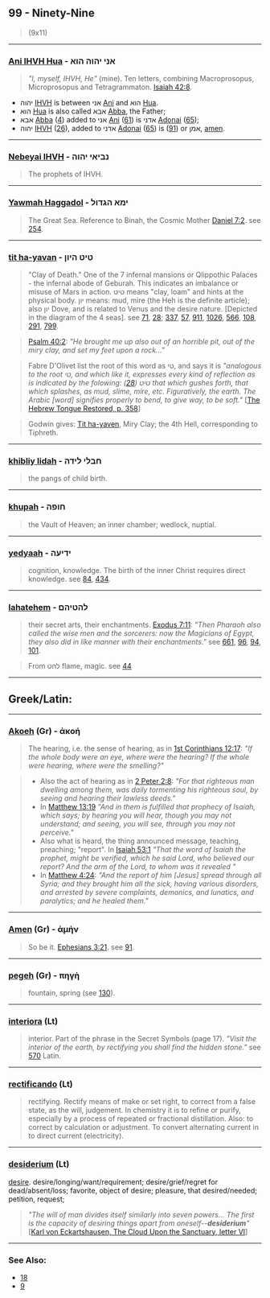 ## 99 - Ninety-Nine
> (9x11)

---

### [Ani IHVH Hua](/keys/ANI.IHVH.HVA) - אני יהוה הוא
> *"I, myself, IHVH, He"* (mine). Ten letters, combining Macroprosopus, Microprosopus and Tetragrammaton. [Isaiah 42:8](http://biblehub.com/isaiah/42-8.htm).

- יהוה [IHVH](/keys/IHVH) is between אני [Ani](/keys/ANI) and הוא [Hua](/keys/HVA).
- הוא [Hua](/keys/HVA) is also called אבא [Abba](/keys/ABA), the Father;
- אבא [Abba](/keys/ABA) ([4](4)) added to אני [Ani](/keys/ANI) ([61](61)) is אדני [Adonai](/keys/ADNI) ([65](65));
- יהוה [IHVH](/keys/IHVH) ([26](26)), added to אדני [Adonai](/keys/ADNI) ([65](65)) is ([91](91)) or אמן, [amen](/keys/AMN).

---

### [Nebeyai IHVH](/keys/NBIAI.IHVH) - נביאי יהוה
> The prophets of IHVH.

---

### [Yawmah Haggadol](/keys/IMA.HGDVL) - ימא הגדול
> The Great Sea. Reference to Binah, the Cosmic Mother [Daniel 7:2](http://biblehub.com/daniel/7-2.htm). see [254](254).

---

### [tit ha-yavan](/keys/TIT.HIVN) - טיט היון
> "Clay of Death." One of the 7 infernal mansions or Qlippothic Palaces - the infernal abode of Geburah. This indicates an imbalance or misuse of Mars in action. טיט means "clay, loam" and hints at the physical body. יון means: mud, mire (the Heh is the definite article); also יון Dove, and is related to Venus and the desire nature. [Depicted in the diagram of the 4 seas]. see [71](71), [28](28); [337](337), [57](57), [911](911), [1026](1026), [566](566), [108](108), [291](291), [799](799).

> [Psalm 40:2](http://biblehub.com/psalms/40-2.htm): *"He brought me up also out of an horrible pit, out of the miry clay, and set my feet upon a rock..."*

> Fabre D'Olivet list the root of this word as טי, and says it is *"analogous to the root טי, and which like it, expresses every kind of reflection as is indicated by the folowing: טיט ([28](28)) that which gushes forth, that which splashes, as mud, slime, mire, etc. Figuratively, the earth. The Arabic [word] signifies properly to bend, to give way, to be soft."* [[The Hebrew Tongue Restored, p. 358](https://archive.org/stream/hebraictongueres00fabriala#page/358/mode/2up)]

> Godwin gives: [Tit ha-yaven](/keys/TIT.HIVN), Miry Clay; the 4th Hell, corresponding to Tiphreth.

---

### [khibliy lidah](/keys/ChBLI.LIDH) - חבלי לידה
> the pangs of child birth.

---

### [khupah](/keys/ChVPH) - חופה
> the Vault of Heaven; an inner chamber; wedlock, nuptial.

---

### [yedyaah](/keys/IDIOH) - ידיעה
> cognition, knowledge. The birth of the inner Christ requires direct knowledge. see [84](84), [434](434).

---

### [lahatehem](/keys/LHTIHM) - להטיהם
> their secret arts, their enchantments. [Exodus 7:11](http://biblehub.com/exodus/7-11.htm): *"Then Pharaoh also called the wise men and the sorcerers: now the Magicians of Egypt, they also did in like manner with their enchantments."* see [661](661), [96](96), [94](94), [101](101).

> From להט flame, magic. see [44](44)

---


## Greek/Latin:

---

### [Akoeh](/greek?word=akoh) (Gr) - ἀκοή
> The hearing, i.e. the sense of hearing, as in [1st Corinthians 12:17](http://biblehub.com/1_corinthians/12-17.htm): *"If the whole body were an eye, where were the hearing? If the whole were hearing, where were the smelling?"*

> - Also the act of hearing as in [2 Peter 2:8](http://biblehub.com/2_peter/2-8.htm): *"For that righteous man dwelling among them, was daily tormenting his righteous soul, by seeing and hearing their lawless deeds."*
> -  In [Matthew 13:19](http://biblehub.com/matthew/13-19.htm) *"And in them is fulfilled that prophecy of Isaiah, which says; by hearing you will hear, though you may not understand; and seeing, you will see, through you may not perceive."*
> -  Also what is heard, the thing announced message, teaching, preaching; "report". In [Isaiah 53:1](http://biblehub.com/isaiah/53-1.htm) *"That the word of Isaiah the prophet, might be verified, which he said Lord, who believed our report? And the arm of the Lord, to whom was it revealed "*
> -  In [Matthew 4:24](http://biblehub.com/matthew/4-24.htm): *"And the report of him [Jesus] spread through all Syria; and they brought him all the sick, having various disorders, and arrested by severe complaints, demonics, and lunatics, and paralytics; and he healed them."*

---

### [Amen](/greek?word=amhn) (Gr) - ἀμήν
> So be it. [Ephesians 3:21](http://biblehub.com/ephesians/3-21.htm). see [91](91).

---

### [pegeh](/greek?word=phgh) (Gr) - πηγὴ
> fountain, spring (see [130](130)).

---

### [interiora](/latin?word=interiora) (Lt)
> interior. Part of the phrase in the Secret Symbols (page 17). *"Visit the interior of the earth, by rectifying you shall find the hidden stone."* see [570](570) Latin.

---

### [rectificando](/latin?word=rectificando) (Lt)
> rectifying. Rectify means of make or set right, to correct from a false state, as the will, judgement. In chemistry it is to refine or purify, especially by a process of repeated or fractional distillation. Also: to correct by calculation or adjustment. To convert alternating current in to direct current (electricity).

---

### [desiderium](/latin?word=desiderium) (Lt)
[desire](http://archives.nd.edu/cgi-bin/wordz.pl?keyword=desiderium). desire/longing/want/requirement; desire/grief/regret for dead/absent/loss; favorite, object of desire; pleasure, that desired/needed; petition, request;

> *"The will of man divides itself similarly into seven powers... The first is the capacity of desiring things apart from oneself--**desiderium**"* [[Karl von Eckartshausen, The Cloud Upon the Sanctuary, letter VI](cloud-upon-sanctuary)]

---

### See Also:

- [18](18)
- [9](9)

